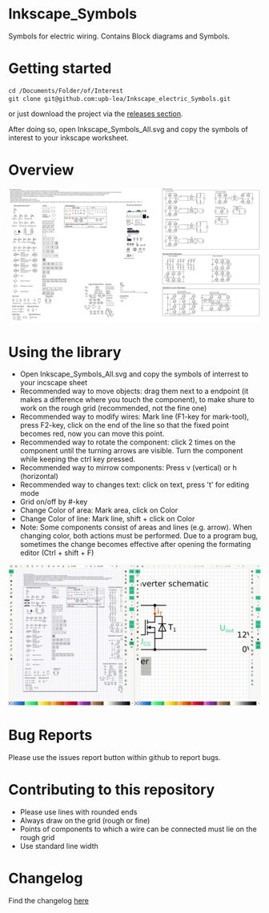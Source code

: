 # Inkscape_Symbols
Symbols for electric wiring. Contains Block diagrams and Symbols.
# Getting started
```
cd /Documents/Folder/of/Interest   
git clone git@github.com:upb-lea/Inkscape_electric_Symbols.git
```
or just download the project via the [releases section](https://github.com/upb-lea/Inkscape_electric_Symbols/releases).

After doing so, open Inkscape_Symbols_All.svg and copy the symbols of interest to your inkscape worksheet.

# Overview
![](/Sources/Overview.png)

# Using the library
* Open Inkscape_Symbols_All.svg and copy the symbols of interrest to your incscape sheet
* Recommended way to move objects: drag them next to a endpoint (it makes a difference where you touch the component), to make shure to work on the rough grid (recommended, not the fine one)
* Recommended way to modify wires: Mark line (F1-key for mark-tool), press F2-key, click on the end of the line so that the fixed point becomes red, now you can move this point.     
* Recommended way to rotate the component: click 2 times on the component until the turning arrows are visible. Turn the component while keeping the ctrl key pressed.     
* Recommended way to mirrow components: Press v (vertical) or h (horizontal)
* Recommended way to changes text: click on text, press 't' for editing mode
* Grid on/off by #-key
* Change Color of area: Mark area, click on Color
* Change Color of line: Mark line, shift + click on Color
* Note: Some components consist of areas and lines (e.g. arrow). When changing color, both actions must be performed. Due to a program bug, sometimes the change becomes effective after opening the formating editor (Ctrl + shift + F)

![Alt Text](/Sources/Using_Symbols.gif)


# Bug Reports
Please use the issues report button within github to report bugs.

# Contributing to this repository
* Please use lines with rounded ends
* Always draw on the grid (rough or fine)
* Points of components to which a wire can be connected must lie on the rough grid
* Use standard line width

# Changelog
Find the changelog [here](https://github.com/upb-lea/Inkscape_electric_Symbols/blob/master/CHANGELOG.md)
